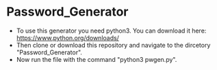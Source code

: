 # Password_Generator

- To use this generator you need python3. You can download it here: https://www.python.org/downloads/
- Then clone or download this repository and navigate to the dircetory "Password_Generator".
- Now run the file with the command "python3 pwgen.py".
